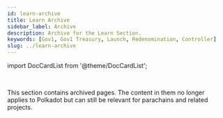 ```yaml
---
id: learn-archive
title: Learn Archive
sidebar_label: Archive
description: Archive for the Learn Section.
keywords: [Gov1, Gov1 Treasury, Launch, Redenomination, Controller]
slug: ../learn-archive
---
```


import DocCardList from '@theme/DocCardList';

<div className="sticky" style={{ zIndex: 1 }}> 
<br />

This section contains archived pages. The content in them no longer applies to Polkadot but can
still be relevant for parachains and related projects.

</div>

<DocCardList />
